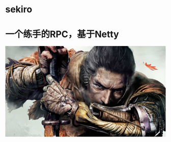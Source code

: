 # sekiro

# 一个练手的RPC，基于Netty

![](https://raw.githubusercontent.com/zehonghuang/github_blog_bak/master/source/image/sekiro-shadows-die-twice-uhdpaper.com-4K-36.jpg)